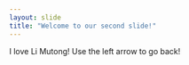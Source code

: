 ```yaml
---
layout: slide
title: "Welcome to our second slide!"
---
```

I love Li Mutong!
Use the left arrow to go back!
